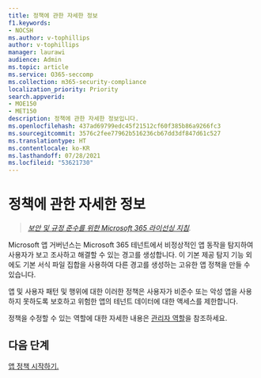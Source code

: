 ```yaml
---
title: 정책에 관한 자세한 정보
f1.keywords:
- NOCSH
ms.author: v-tophillips
author: v-tophillips
manager: laurawi
audience: Admin
ms.topic: article
ms.service: O365-seccomp
ms.collection: m365-security-compliance
localization_priority: Priority
search.appverid:
- MOE150
- MET150
description: 정책에 관한 자세한 정보입니다.
ms.openlocfilehash: 437ad69799edc45f21512cf60f385b86a9266fc3
ms.sourcegitcommit: 3576c2fee77962b516236cb67dd3df847d61c527
ms.translationtype: HT
ms.contentlocale: ko-KR
ms.lasthandoff: 07/28/2021
ms.locfileid: "53621730"
---
```

# <a name="learn-about-app-policies"></a>정책에 관한 자세한 정보

>*[보안 및 규정 준수를 위한 Microsoft 365 라이선싱 지침](https://aka.ms/ComplianceSD).*

Microsoft 앱 거버넌스는 Microsoft 365 테넌트에서 비정상적인 앱 동작을 탐지하여 사용자가 보고 조사하고 해결할 수 있는 경고를 생성합니다. 이 기본 제공 탐지 기능 외에도 기본 서식 파일 집합을 사용하여 다른 경고를 생성하는 고유한 앱 정책을 만들 수 있습니다.

앱 및 사용자 패턴 및 행위에 대한 이러한 정책은 사용자가 비준수 또는 악성 앱을 사용하지 못하도록 보호하고 위험한 앱의 테넌트 데이터에 대한 액세스를 제한합니다.

정책을 수정할 수 있는 역할에 대한 자세한 내용은 [관리자 역할](app-governance-get-started.md#administrator-roles)을 참조하세요.

## <a name="next-step"></a>다음 단계

[앱 정책 시작하기.](app-governance-app-policies-get-started.md)
